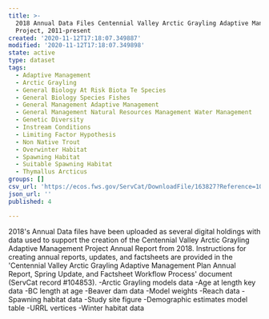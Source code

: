 ```yaml
---
title: >-
  2018 Annual Data Files Centennial Valley Arctic Grayling Adaptive Management
  Project, 2011-present
created: '2020-11-12T17:18:07.349887'
modified: '2020-11-12T17:18:07.349898'
state: active
type: dataset
tags:
  - Adaptive Management
  - Arctic Grayling
  - General Biology At Risk Biota Te Species
  - General Biology Species Fishes
  - General Management Adaptive Management
  - General Management Natural Resources Management Water Management
  - Genetic Diversity
  - Instream Conditions
  - Limiting Factor Hypothesis
  - Non Native Trout
  - Overwinter Habitat
  - Spawning Habitat
  - Suitable Spawning Habitat
  - Thymallus Arcticus
groups: []
csv_url: 'https://ecos.fws.gov/ServCat/DownloadFile/163827?Reference=104858'
json_url: ''
published: 4

---
```

2018's Annual Data files have been uploaded as several digital holdings with data used to support the creation of the Centennial Valley Arctic Grayling Adaptive Management Project Annual Report from 2018. Instructions for creating annual reports, updates, and factsheets are provided in the 'Centennial Valley Arctic Grayling Adaptive Management Plan Annual Report, Spring Update, and Factsheet Workflow Process' document (ServCat record #104853).
-Arctic Grayling models data
-Age at length key data
-BC length at age
-Beaver dam data
-Model weights
-Reach data
-Spawning habitat data
-Study site figure
-Demographic estimates model table
-URRL vertices
-Winter habitat data
